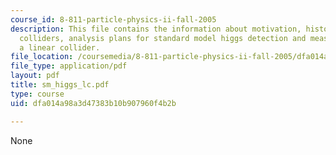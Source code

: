 ```yaml
---
course_id: 8-811-particle-physics-ii-fall-2005
description: This file contains the information about motivation, history, linear
  colliders, analysis plans for standard model higgs detection and measurements at
  a linear collider.
file_location: /coursemedia/8-811-particle-physics-ii-fall-2005/dfa014a98a3d47383b10b907960f4b2b_sm_higgs_lc.pdf
file_type: application/pdf
layout: pdf
title: sm_higgs_lc.pdf
type: course
uid: dfa014a98a3d47383b10b907960f4b2b

---
```

None